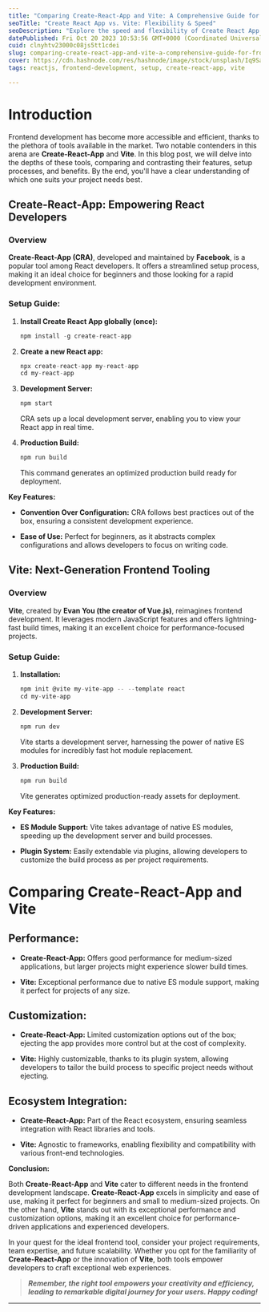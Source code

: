 ```yaml
---
title: "Comparing Create-React-App and Vite: A Comprehensive Guide for Front-end Development"
seoTitle: "Create React App vs. Vite: Flexibility & Speed"
seoDescription: "Explore the speed and flexibility of Create React App vs Vite in our in-depth comparison. Make an informed choice for your React projects!"
datePublished: Fri Oct 20 2023 10:53:56 GMT+0000 (Coordinated Universal Time)
cuid: clnyhtv23000c08js5tt1cdei
slug: comparing-create-react-app-and-vite-a-comprehensive-guide-for-front-end-development
cover: https://cdn.hashnode.com/res/hashnode/image/stock/unsplash/Iq9SaJezkOE/upload/b3b4f5ce53b3993757bae589e7b06cf7.jpeg
tags: reactjs, frontend-development, setup, create-react-app, vite

---
```


# **Introduction**

Frontend development has become more accessible and efficient, thanks to the plethora of tools available in the market. Two notable contenders in this arena are **Create-React-App** and **Vite**. In this blog post, we will delve into the depths of these tools, comparing and contrasting their features, setup processes, and benefits. By the end, you'll have a clear understanding of which one suits your project needs best.

## **Create-React-App: Empowering React Developers**

### **Overview**

**Create-React-App (CRA)**, developed and maintained by **Facebook**, is a popular tool among React developers. It offers a streamlined setup process, making it an ideal choice for beginners and those looking for a rapid development environment.

### **Setup Guide:**

1. **Install Create React App globally (once):**
    
    ```javascript
    npm install -g create-react-app
    ```
    
2. **Create a new React app:**
    
    ```javascript
    npx create-react-app my-react-app
    cd my-react-app
    ```
    
3. **Development Server:**
    
    ```javascript
    npm start
    ```
    
    CRA sets up a local development server, enabling you to view your React app in real time.
    
4. **Production Build:**
    
    ```javascript
    npm run build
    ```
    
    This command generates an optimized production build ready for deployment.
    

**Key Features:**

* **Convention Over Configuration:** CRA follows best practices out of the box, ensuring a consistent development experience.
    
* **Ease of Use:** Perfect for beginners, as it abstracts complex configurations and allows developers to focus on writing code.
    

## **Vite: Next-Generation Frontend Tooling**

### **Overview**

**Vite**, created by **Evan You (the creator of Vue.js)**, reimagines frontend development. It leverages modern JavaScript features and offers lightning-fast build times, making it an excellent choice for performance-focused projects.

### **Setup Guide:**

1. **Installation:**
    
    ```javascript
    npm init @vite my-vite-app -- --template react
    cd my-vite-app
    ```
    
2. **Development Server:**
    
    ```javascript
    npm run dev
    ```
    
    Vite starts a development server, harnessing the power of native ES modules for incredibly fast hot module replacement.
    
3. **Production Build:**
    
    ```javascript
    npm run build
    ```
    
    Vite generates optimized production-ready assets for deployment.
    

**Key Features:**

* **ES Module Support:** Vite takes advantage of native ES modules, speeding up the development server and build processes.
    
* **Plugin System:** Easily extendable via plugins, allowing developers to customize the build process as per project requirements.
    

# **Comparing Create-React-App and Vite**

## **Performance:**

* **Create-React-App:** Offers good performance for medium-sized applications, but larger projects might experience slower build times.
    
* **Vite:** Exceptional performance due to native ES module support, making it perfect for projects of any size.
    

## **Customization:**

* **Create-React-App:** Limited customization options out of the box; ejecting the app provides more control but at the cost of complexity.
    
* **Vite:** Highly customizable, thanks to its plugin system, allowing developers to tailor the build process to specific project needs without ejecting.
    

## **Ecosystem Integration:**

* **Create-React-App:** Part of the React ecosystem, ensuring seamless integration with React libraries and tools.
    
* **Vite:** Agnostic to frameworks, enabling flexibility and compatibility with various front-end technologies.
    

**Conclusion:**

Both **Create-React-App** and **Vite** cater to different needs in the frontend development landscape. **Create-React-App** excels in simplicity and ease of use, making it perfect for beginners and small to medium-sized projects. On the other hand, **Vite** stands out with its exceptional performance and customization options, making it an excellent choice for performance-driven applications and experienced developers.

In your quest for the ideal frontend tool, consider your project requirements, team expertise, and future scalability. Whether you opt for the familiarity of **Create-React-App** or the innovation of **Vite**, both tools empower developers to craft exceptional web experiences.

> ***Remember, the right tool empowers your creativity and efficiency, leading to remarkable digital journey for your users. Happy coding!***

---